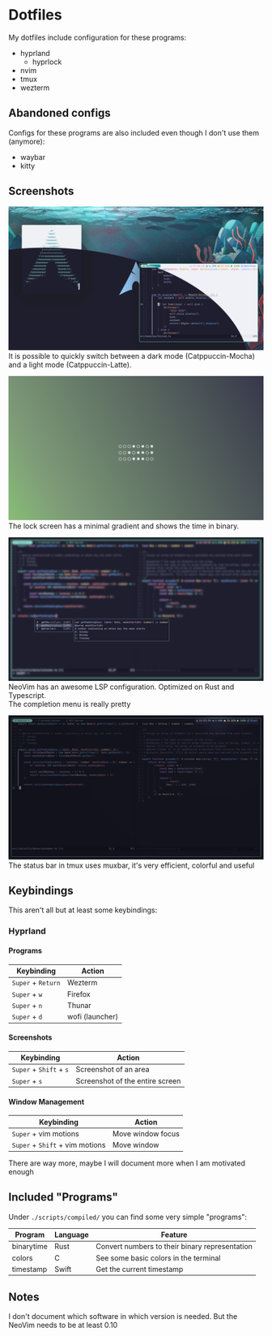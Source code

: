 # Dotfiles

My dotfiles include configuration for these programs:

- hyprland
  - hyprlock
- nvim
- tmux
- wezterm

## Abandoned configs

Configs for these programs are also included even though I don't use them (anymore):

- waybar
- kitty

## Screenshots

![Dark & light mode](./assets/screenshots/theme.png)
It is possible to quickly switch between a dark mode (Catppuccin-Mocha) and a light mode (Catppuccin-Latte).

![Hyprlock](./assets/screenshots/hyprlock.png)
The lock screen has a minimal gradient and shows the time in binary.

![Neovim lsp](./assets/screenshots/cmp.png)
NeoVim has an awesome LSP configuration. Optimized on Rust and Typescript.  
The completion menu is really pretty

![Status bar](./assets/screenshots/muxbar.png)
The status bar in tmux uses muxbar, it's very efficient, colorful and useful

## Keybindings

This aren't all but at least some keybindings:

### Hyprland

#### Programs

| Keybinding         | Action          |
| ------------------ | --------------- |
| `Super` + `Return` | Wezterm         |
| `Super` + `w`      | Firefox         |
| `Super` + `n`      | Thunar          |
| `Super` + `d`      | wofi (launcher) |

#### Screenshots

| Keybinding              | Action                          |
| ----------------------- | ------------------------------- |
| `Super` + `Shift` + `s` | Screenshot of an area           |
| `Super` + `s`           | Screenshot of the entire screen |

#### Window Management

| Keybinding                      | Action            |
| ------------------------------- | ----------------- |
| `Super` + vim motions           | Move window focus |
| `Super` + `Shift` + vim motions | Move window       |

There are way more, maybe I will document more when I am motivated enough

## Included "Programs"

Under `./scripts/compiled/` you can find some very simple "programs":

| Program    | Language | Feature                                        |
| ---------- | -------- | ---------------------------------------------- |
| binarytime | Rust     | Convert numbers to their binary representation |
| colors     | C        | See some basic colors in the terminal          |
| timestamp  | Swift    | Get the current timestamp                      |

## Notes

I don't document which software in which version is needed. But the NeoVim needs to be at least 0.10
